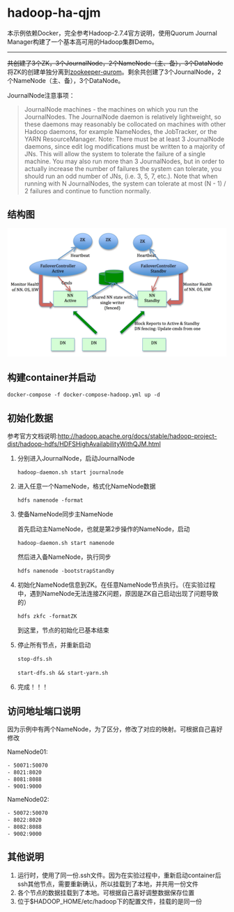 # hadoop-ha-qjm

本示例依赖Docker，完全参考Hadoop-2.7.4官方说明，使用Quorum Journal Manager构建了一个基本高可用的Hadoop集群Demo。  

------------------
~~共创建了3个ZK，3个JournalNode，2个NameNode（主、备），3个DataNode~~  
将ZK的创建单独分离到[zookeeper-qurom](../zookeeper-qurom)。剩余共创建了3个JournalNode，2个NameNode（主、备），3个DataNode。

JournalNode注意事项：
> JournalNode machines - the machines on which you run the JournalNodes. The JournalNode daemon is relatively lightweight, so these daemons may reasonably be collocated on machines with other Hadoop daemons, for example NameNodes, the JobTracker, or the YARN ResourceManager. Note: There must be at least 3 JournalNode daemons, since edit log modifications must be written to a majority of JNs. This will allow the system to tolerate the failure of a single machine. You may also run more than 3 JournalNodes, but in order to actually increase the number of failures the system can tolerate, you should run an odd number of JNs, (i.e. 3, 5, 7, etc.). Note that when running with N JournalNodes, the system can tolerate at most (N - 1) / 2 failures and continue to function normally.

## 结构图
![](./struct.jpeg)

## 构建container并启动
```
docker-compose -f docker-compose-hadoop.yml up -d
```

## 初始化数据
参考官方文档说明:http://hadoop.apache.org/docs/stable/hadoop-project-dist/hadoop-hdfs/HDFSHighAvailabilityWithQJM.html

1. 分别进入JournalNode，启动JournalNode

    ```
    hadoop-daemon.sh start journalnode
    ```

2. 进入任意一个NameNode，格式化NameNode数据

    ```
    hdfs namenode -format
    ```  
3. 使备NameNode同步主NameNode  

    首先启动主NameNode，也就是第2步操作的NameNode，启动
    
    ```
    hadoop-daemon.sh start namenode
    ```
    然后进入备NameNode，执行同步
    
    ```
    hdfs namenode -bootstrapStandby
    ```  
4. 初始化NameNode信息到ZK。在任意NameNode节点执行。（在实验过程中，遇到NameNode无法连接ZK问题，原因是ZK自己启动出现了问题导致的）
    
    ```
    hdfs zkfc -formatZK
    ```
    到这里，节点的初始化已基本结束

5. 停止所有节点，并重新启动
    
    ```
    stop-dfs.sh  
    
    start-dfs.sh && start-yarn.sh
    ```
6. 完成！！！

## 访问地址端口说明
因为示例中有两个NameNode，为了区分，修改了对应的映射。可根据自己喜好修改

NameNode01:

```
- 50071:50070
- 8021:8020
- 8081:8088
- 9001:9000
```

NameNode02:

```
- 50072:50070
- 8022:8020
- 8082:8088
- 9002:9000
```

## 其他说明
1. 运行时，使用了同一份.ssh文件。因为在实验过程中，重新启动container后ssh其他节点，需要重新确认，所以挂载到了本地，并共用一份文件
2. 各个节点的数据挂载到了本地。可根据自己喜好调整数据保存位置
3. 位于$HADOOP_HOME/etc/hadoop下的配置文件，挂载的是同一份
